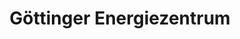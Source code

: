 ---
title: "Göttinger Energiezentrum"
url: /goettingen/goettinger-energiezentrum/
shop: Baumarkt
---